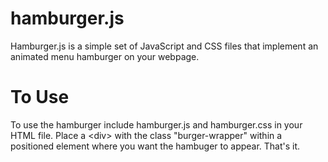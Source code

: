 # hamburger.js
Hamburger.js is a simple set of JavaScript and CSS files that implement an animated menu hamburger on your webpage.

# To Use
To use the hamburger include hamburger.js and hamburger.css in your HTML file. Place a \<div> with the class "burger-wrapper" within a positioned element where you want the hambuger to appear. That's it.

